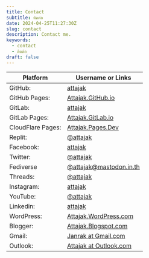 ```yaml
---
title: Contact
subtitle: ติดต่อ
date: 2024-04-25T11:27:30Z
slug: contact
description: Contact me.
keywords:
  - contact
  - ติดต่อ
draft: false
---
```

Platform | Username or Links
--- | ---
GitHub: | [attajak](https://github.com/attajak)
GitHub Pages: | [Attajak.GitHub.io](https://attajak.github.io)
GitLab: | [attajak](https://gitlab.com/attajak)
GitLab Pages: | [Attajak.GitLab.io](https://attajak.gitlab.io)
CloudFlare Pages: | [Attajak.Pages.Dev](https://attajak.pages.dev)
Replit: | [@attajak](https://replit.com/@attajak)
Facebook: | [attajak](https://facebook.com/attajak)
Twitter: | [@attajak](https://twitter.com/attajak)
Fediverse | [@attajak@mastodon.in.th](https://mastodon.in.th/@attajak)
Threads: | [@attajak](https://www.threads.net/@attajak)
Instagram: | [attajak](https://instagram.com/attajak)
YouTube: | [@attajak](https://youtube.com/@attajak)
Linkedin: | [attajak](https:/linkedin.com/in/attajak)
WordPress: | [Attajak.WordPress.com](https://attajak.wordpress.com)
Blogger: | [Attajak.Blogspot.com](https://attajak.blogspot.com)
Gmail: | [Janrak at Gmail.com](mailto:janrak@gmail.com)
Outlook: | [Attajak at Outlook.com](mailto:attajak@outlook.com)